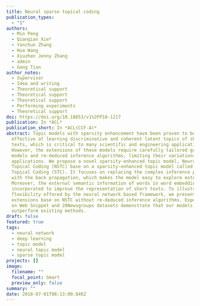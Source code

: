 ```yaml
---
title: Neural sparse topical coding
publication_types:
  - "1"
authors:
  - Min Peng
  - Qianqian Xie*
  - Yanchun Zhang
  - Hua Wang
  - Xiuzhen Jenny Zhang
  - admin
  - Gang Tian
author_notes:
  - Supervisor
  - Idea and writing
  - Theoretical support
  - Theoretical support
  - Theoretical support
  - Performing experiments
  - Theoretical support
doi: https://doi.org/10.18653/v1%2FP18-1217
publication: In *ACL*
publication_short: In *ACL(CCF-A)*
abstract: Topic models with sparsity enhancement have been proven to be
  effective at learning discriminative and coherent latent topics of short
  texts, which is critical to many scientific and engineering applications.
  However, the extensions of these models require carefully tailored graphical
  models and re-deduced inference algorithms, limiting their variations and
  applications. We propose a novel sparsity-enhanced topic model, Neural Sparse
  Topical Coding (NSTC) base on a sparsity-enhanced topic model called Sparse
  Topical Coding (STC). It focuses on replacing the complex inference process
  with the back propagation, which makes the model easy to explore extensions.
  Moreover, the external semantic information of words in word embeddings is
  incorporated to improve the representation of short texts. To illustrate the
  flexibility offered by the neural network based framework, we present three
  extensions base on NSTC without re-deduced inference algorithms. Experiments
  on Web Snippet and 20Newsgroups datasets demonstrate that our models
  outperform existing methods.
draft: false
featured: true
tags:
  - neural network
  - deep learning
  - topic model
  - neural topic model
  - sparse topic model
projects: []
image:
  filename: ""
  focal_point: Smart
  preview_only: false
summary: ""
date: 2018-07-01T06:13:00.846Z
---
```

